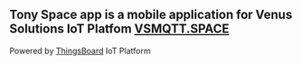 ## Tony Space app is a mobile application for Venus Solutions IoT Platfom [VSMQTT.SPACE](http://vsmqtt.space:8080)

Powered by [ThingsBoard](https://thingsboard.io) IoT Platform
